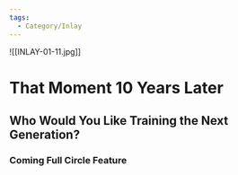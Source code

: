 ```yaml
---
tags:
  - Category/Inlay
---
```

![[INLAY-01-11.jpg]]
# That Moment 10 Years Later
## Who Would You Like Training the Next Generation?
### Coming Full Circle Feature